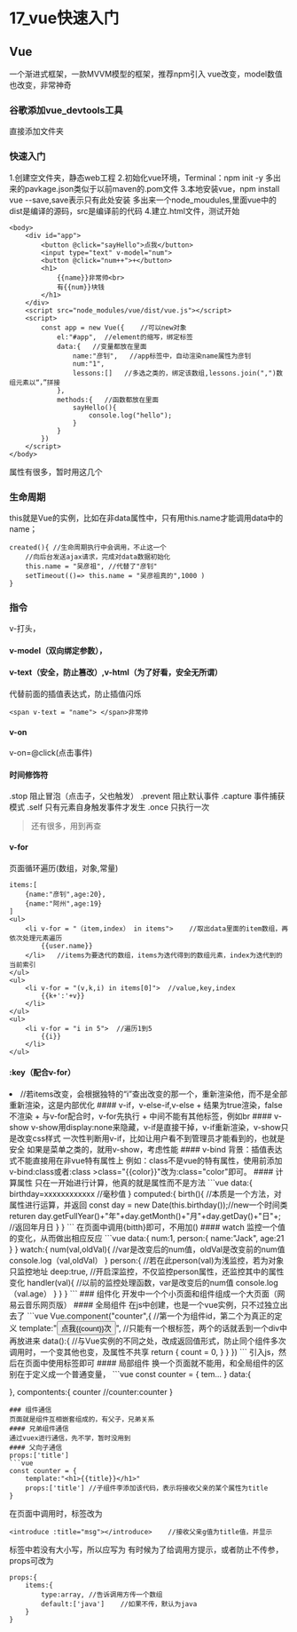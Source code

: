 # 17_vue快速入门
## Vue
一个渐进式框架，一款MVVM模型的框架，推荐npm引入
vue改变，model数值也改变，非常神奇
### 谷歌添加vue_devtools工具
直接添加文件夹
### 快速入门
1.创建空文件夹，静态web工程
2.初始化vue环境，Terminal：npm init -y
多出来的pavkage.json类似于以前maven的.pom文件
3.本地安装vue，npm install vue --save,save表示只有此处安装
多出来一个node_moudules,里面vue中的dist是编译的源码，src是编译前的代码
4.建立.html文件，测试开始
```vue
<body>    
    <div id="app">        
        <button @click="sayHello">点我</button>
        <input type="text" v-model="num">
        <button @click="num++">+</button>        
        <h1>            
            {{name}}非常帅<br>
            有{{num}}块钱   
        </h1>    
    </div>    
    <script src="node_modules/vue/dist/vue.js"></script>   
    <script>        
        const app = new Vue({    //可以new对象       
            el:"#app",  //element的缩写，绑定标签         
            data:{   //变量都放在里面            
                name:"彦钊",   //app标签中，自动渲染name属性为彦钊
                num:"1",            
                lessons:[]   //多选之类的，绑定该数组,lessons.join(",")数组元素以“，”拼接
            },
            methods:{   //函数都放在里面
                sayHello(){
                    console.log("hello");
                }
            }
        })   
    </script>
</body>
```
属性有很多，暂时用这几个
### 生命周期
this就是Vue的实例，比如在非data属性中，只有用this.name才能调用data中的name；
```vue
created(){ //生命周期执行中会调用，不止这一个
    //向后台发送ajax请求，完成对data数据初始化
    this.name = "吴彦祖", //代替了"彦钊"
    setTimeout(()=> this.name = "吴彦祖真的",1000 )
}
```
### 指令
v-打头，
#### v-model（双向绑定参数），
#### v-text（安全，防止篡改）,v-html（为了好看，安全无所谓）
代替前面的插值表达式，防止插值闪烁
```vue
<span v-text = "name"> </span>非常帅
```
#### v-on
v-on=@click(点击事件)
#### 时间修饰符
.stop 阻止冒泡（点击子，父也触发）
.prevent 阻止默认事件
.capture 事件捕获模式
.self 只有元素自身触发事件才发生
.once 只执行一次
>还有很多，用到再查
#### v-for
页面循环遍历(数组，对象,常量)
```vue
items:[
    {name:"彦钊",age:20},
    {name:"阿州",age:19}
]
<ul>
    <li v-for = "（item,index） in items">    //取出data里面的item数组，再依次处理元素遍历
        {{user.name}}
    </li>   //items为要迭代的数组，items为迭代得到的数组元素，index为迭代到的当前索引
</ul>
<ul>
    <li v-for = "(v,k,i) in items[0]">  //value,key,index
        {{k+':'+v}}
    </li>
</ul>
<ul>
    <li v-for = "i in 5">  //遍历1到5
        {{i}}
    </li>
</ul>
```
#### :key（配合v-for）
<li v-for = "(v,k,i) in items[0]" :key="i">  //若items改变，会根据独特的“i”查出改变的那一个，重新渲染他，而不是全部重新渲染，这是内部优化
#### v-if，v-else-if,v-else
+ 结果为true渲染，false不渲染
+ 与v-for配合时，v-for先执行
+ 中间不能有其他标签，例如br
#### v-show
v-show用display:none来隐藏，v-if是直接干掉，v-if重新渲染，v-show只是改变css样式
一次性判断用v-if，比如让用户看不到管理员才能看到的，也就是安全
如果是菜单之类的，就用v-show，考虑性能
#### v-bind
背景：插值表达式不能直接用在非vue特有属性上
例如：class不是vue的特有属性，使用前添加v-bind:class或者:class
>class="{{color}}"改为:class="color"即可。
#### 计算属性
只在一开始进行计算，他真的就是属性而不是方法
```vue
data:{
    birthday=xxxxxxxxxxxx   //毫秒值
}
computed:{
    birth(){  //本质是一个方法，对属性进行运算，并返回
        const day = new Date(this.birthday());//new一个时间类
        returen day.getFullYear()+"年"+day.getMonth()+"月"+day.getDay()+"日"+;  //返回年月日
    }
}
```
在页面中调用{bitth}即可，不用加()
#### watch
监控一个值的变化，从而做出相应反应
```vue
data:{
    num:1,
    person:{
        name:"Jack",
        age:21
    }
}
watch:{
    num(val,oldVal){    //var是改变后的num值，oldVal是改变前的num值
        console.log（val,oldVal）
    }
    person:{    //若在此person(val)为浅监控，若为对象只监控地址
        deep:true,  //开启深监控，不仅监控person属性，还监控其中的属性变化
        handler(val){   //以前的监控处理函数，var是改变后的num值
            console.log（val.age） 
        }
    }
}
```
### 组件化
开发中一个个小页面和组件组成一个大页面（网易云音乐网页版）
#### 全局组件
在js中创建，也是一个vue实例，只不过独立出去了
```vue
Vue.component("counter",{   //第一个为组件id，第二个为真正的定义
    template:"<button @click='count++'>点我{{count}}次</button>", //只能有一个根标签，两个的话就丢到一个div中再放进来
    data():{    //与Vue实例的不同之处，改成返回值形式，防止同个组件多次调用时，一个变其他也变，及属性不共享
        return {
            count = 0,
        }
    }
})
```
引入js，然后在页面中使用<conuter></conuter>标签即可
#### 局部组件
换一个页面就不能用，和全局组件的区别在于定义成一个普通变量，
```vue
const counter = {
    tem...
}
data:{

},
compontents:{
    counter     //counter:counter
}
```
### 组件通信
页面就是组件互相嵌套组成的，有父子，兄弟关系
#### 兄弟组件通信
通过vuex进行通信，先不学，暂时没用到
#### 父向子通信
props:['title'] 
```vue
const counter = {
    template:"<h1>{{title}}</h1>"
    props:['title'] //子组件李添加该代码，表示将接收父亲的某个属性为title
}
```
在页面中调用时，标签改为
```vue
<introduce :title="msg"></introduce>    //接收父亲g值为title值，并显示
```
标签中若没有大小写，所以<forComponent>应写为<for-component>
有时候为了给调用方提示，或者防止不传参，props可改为
```vue
props:{
    items:{
        type:array, //告诉调用方传一个数组
        default:['java']    //如果不传，默认为java
    }
}
```
